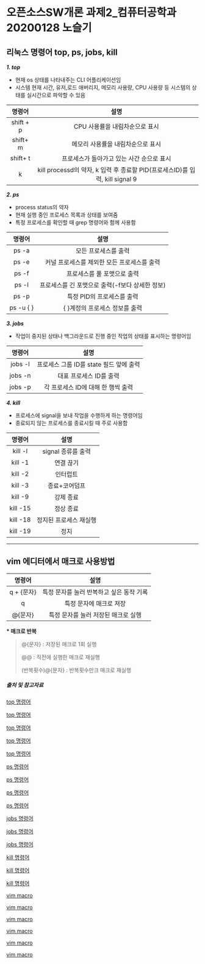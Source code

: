 # 오픈소스SW개론 과제2_컴퓨터공학과 20200128 노슬기
## 리눅스 명령어 top, ps, jobs, kill

 ***1. top***
 * 현재 os 상태를 나타내주는 CLI 어플리케이션임
 * 시스템 현재 시간, 유저,로드 애버리지, 메모리 사용량, CPU 사용량 등 시스템의 상태를 실시간으로 파악할 수 있음
 
 |명령어|설명|
 |:---:|:---:|
 |shift + p|CPU 사용률을 내림차순으로 표시|
 |shift+ m|메모리 사용률을 내림차순으로 표시|
 |shift+ t|프로세스가 돌아가고 있는 사간 순으로 표시|
 |k|kill processd의 약자, k 입력 후 종료할 PID(프로세스ID)를 입력, kill signal 9|


***2. ps***
* process status의 약자
* 현재 실행 중인 프로세스 목록과 상태를 보여줌
* 특정 프로세스를 확인할 때 grep 명령어와 함께 사용함

|명령어|설명|
|:---:|:---:|
|ps -a|모든 프로세스를 출력|
|ps -e|커널 프로세스를 제외한 모든 프로세스를 출력|
|ps -f|프로세스를 풀 포맷으로 출력|
|ps -l|프로세스를 긴 포맷으로 출력(-f보다 상세한 정보)|
|ps -p|특정 PID의 프로세스를 출력|
|ps -u { } |{ }계정의 프로세스 정보를 출력|


***3. jobs***
* 작업이 중지된 상태나 백그라운드로 진행 중인 작업의 상태를 표시하는 명령어임

|명령어|설명|
|:---:|:---:|
|jobs -l|프로세스 그룹 ID를 state 필드 앞에 출력|
|jobs -n|대표 프로세스 ID를 출력|
|jobs -p|각 프로세스 ID에 대해 한 행씩 출력|


***4. kill***
* 프로세스에 signal을 보내 작업을 수행하게 하는 명령어임
* 종료되지 않는 프로세스를 종료시킬 때 주로 사용함

|명령어|설명|
|:---:|:---:|
|kill -l|signal 종류를 출력|
|kill -1|연결 끊기|
|kill -2|인터럽트|
|kill -3|종료+코어덤프|
|kill -9|강제 종료|
|kill -15|정상 종료|
|kill -18|정지된 프로세스 재실행|
|kill -19|정지|

---

## vim 에디터에서 매크로 사용방법

|명령어|설명|
|:---:|:---:|
|q + {문자}|특정 문자를 눌러 반복하고 싶은 동작 기록|
|q|특정 문자에 매크로 저장|
|@{문자}|특정 문자를 눌러 저장된 매크로 실행|

__* 매크로 반복__

> @{문자} : 저장된 매크로 1회 실행
> 
> @@ : 직전에 실행한 매크로 재실행
> 
> (반복횟수)@{문자} : 반복횟수만크 매크로 재실행





##### 출처 및 참고자료
[top 명령어](https://sabarada.tistory.com/146)

[top 명령어](https://ironmask84.tistory.com/355)

[top 명령어](https://dany-it.tistory.com/348)

[top 명령어](https://cheershennah.tistory.com/172)

[top 명령어](https://zzsza.github.io/development/2018/07/18/linux-top/)

[ps 명령어](https://jhnyang.tistory.com/268)

[ps 명령어](https://newstars.cloud/468)

[ps 명령어](https://arer.tistory.com/150)

[ps 명령어](https://tigris-data-science.tistory.com/entry/Linux-ps-%EB%AA%85%EB%A0%B9%EC%96%B4)

[jobs 명령어](https://hbase.tistory.com/265)

[jobs 명령어](https://shaeod.tistory.com/968)

[jobs 명령어](https://starrykss.tistory.com/1694)

[kill 명령어](https://velog.io/@ogu1208/Linux-kill-%EB%AA%85%EB%A0%B9%EC%96%B4)

[kill 명령어](https://bigsun84.tistory.com/355)

[kill 명령어](https://121202.tistory.com/45)

[vim macro](https://jmoon.co.kr/38)

[vim macro](https://coldmater.tistory.com/226)

[vim macro](https://stdout.tistory.com/46)

[vim macro](https://booolean.tistory.com/849)

[vim macro](https://tzara.tistory.com/150)

[vim macro](https://clem.tistory.com/29)
